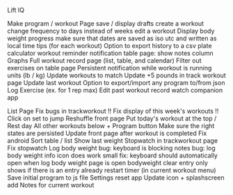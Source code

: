 Lift IQ

Make program / workout Page
save / display drafts
create a workout
change frequency to days instead of weeks
edit a workout
Display body weight progress
make sure that dates are saved as iso utc and written as local time
tips (for each workout)
Option to export history to a csv
plate calculator
workout reminder notification
table page: show notes column
Graphs
Full workout record page (list, table, and calendar)
Filter out exercises on table page
Persistent notification while workout is running
units (lb / kg)
Update workouts to match
Update +5 pounds in track workout page
Update last workout
Option to export/import any program to/from json
Log Exercise (ex. for 1 rep max)
Edit past workout record
watch companion app


List Page
Fix bugs in trackworkout
!! Fix display of this week's workouts
!! Click on set to jump
Reshuffle front page
Put today's workout at the top / Rest day
All other workouts below + Program button
Make sure the right states are persisted
Update front page after workout is completed
Fix android
Sort table / list
Show last weight
Stopwatch in trackworkout page
Fix stopwatch
Log body weight
bug: keyboard is blocking notes
bug: log body weight info icon does work
small fix: keyboard should automatically open when log body weight page is open
bodyweight clear entry only shows if there is an entry already
restart timer (in current workout menu)
Save initial program to js file
Settings
reset app
Update icon + splashscreen
add Notes for current workout
